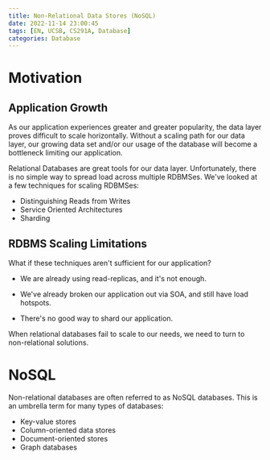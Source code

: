 ```yaml
---
title: Non-Relational Data Stores (NoSQL)
date: 2022-11-14 23:00:45
tags: [EN, UCSB, CS291A, Database]
categories: Database
---
```


# Motivation

## Application Growth 

As our application experiences greater and greater popularity, the data layer proves difficult to scale horizontally. Without a scaling path for our data layer, our growing data set and/or our usage of the database will become a bottleneck limiting our application.

Relational Databases are great tools for our data layer. Unfortunately, there is no simple way to spread load across multiple RDBMSes. We've looked at a few techniques for scaling RDBMSes:

- Distinguishing Reads from Writes
- Service Oriented Architectures
- Sharding

## RDBMS Scaling Limitations

What if these techniques aren't sufficient for our application?

- We are already using read-replicas, and it's not enough.

- We've already broken our application out via SOA, and still have load hotspots.

- There's no good way to shard our application.

When relational databases fail to scale to our needs, we need to turn to non-relational solutions.

# NoSQL

Non-relational databases are often referred to as NoSQL databases. This is an umbrella term for many types of databases:

- Key-value stores
- Column-oriented data stores
- Document-oriented stores
- Graph databases
